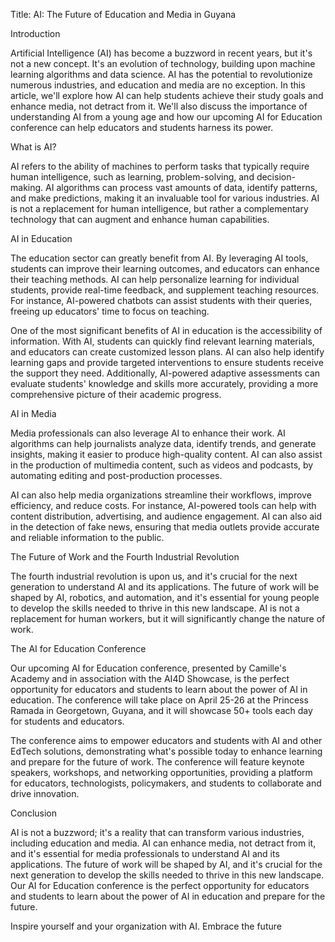 Title: AI: The Future of Education and Media in Guyana

Introduction

Artificial Intelligence (AI) has become a buzzword in recent years, but it's not a new concept. It's an evolution of technology, building upon machine learning algorithms and data science. AI has the potential to revolutionize numerous industries, and education and media are no exception. In this article, we'll explore how AI can help students achieve their study goals and enhance media, not detract from it. We'll also discuss the importance of understanding AI from a young age and how our upcoming AI for Education conference can help educators and students harness its power.

What is AI?

AI refers to the ability of machines to perform tasks that typically require human intelligence, such as learning, problem-solving, and decision-making. AI algorithms can process vast amounts of data, identify patterns, and make predictions, making it an invaluable tool for various industries. AI is not a replacement for human intelligence, but rather a complementary technology that can augment and enhance human capabilities.

AI in Education

The education sector can greatly benefit from AI. By leveraging AI tools, students can improve their learning outcomes, and educators can enhance their teaching methods. AI can help personalize learning for individual students, provide real-time feedback, and supplement teaching resources. For instance, AI-powered chatbots can assist students with their queries, freeing up educators' time to focus on teaching.

One of the most significant benefits of AI in education is the accessibility of information. With AI, students can quickly find relevant learning materials, and educators can create customized lesson plans. AI can also help identify learning gaps and provide targeted interventions to ensure students receive the support they need. Additionally, AI-powered adaptive assessments can evaluate students' knowledge and skills more accurately, providing a more comprehensive picture of their academic progress.

AI in Media

Media professionals can also leverage AI to enhance their work. AI algorithms can help journalists analyze data, identify trends, and generate insights, making it easier to produce high-quality content. AI can also assist in the production of multimedia content, such as videos and podcasts, by automating editing and post-production processes.

AI can also help media organizations streamline their workflows, improve efficiency, and reduce costs. For instance, AI-powered tools can help with content distribution, advertising, and audience engagement. AI can also aid in the detection of fake news, ensuring that media outlets provide accurate and reliable information to the public.

The Future of Work and the Fourth Industrial Revolution

The fourth industrial revolution is upon us, and it's crucial for the next generation to understand AI and its applications. The future of work will be shaped by AI, robotics, and automation, and it's essential for young people to develop the skills needed to thrive in this new landscape. AI is not a replacement for human workers, but it will significantly change the nature of work.

The AI for Education Conference

Our upcoming AI for Education conference, presented by Camille's Academy and in association with the AI4D Showcase, is the perfect opportunity for educators and students to learn about the power of AI in education. The conference will take place on April 25-26 at the Princess Ramada in Georgetown, Guyana, and it will showcase 50+ tools each day for students and educators.

The conference aims to empower educators and students with AI and other EdTech solutions, demonstrating what's possible today to enhance learning and prepare for the future of work. The conference will feature keynote speakers, workshops, and networking opportunities, providing a platform for educators, technologists, policymakers, and students to collaborate and drive innovation.

Conclusion

AI is not a buzzword; it's a reality that can transform various industries, including education and media. AI can enhance media, not detract from it, and it's essential for media professionals to understand AI and its applications. The future of work will be shaped by AI, and it's crucial for the next generation to develop the skills needed to thrive in this new landscape. Our AI for Education conference is the perfect opportunity for educators and students to learn about the power of AI in education and prepare for the future.

Inspire yourself and your organization with AI. Embrace the future